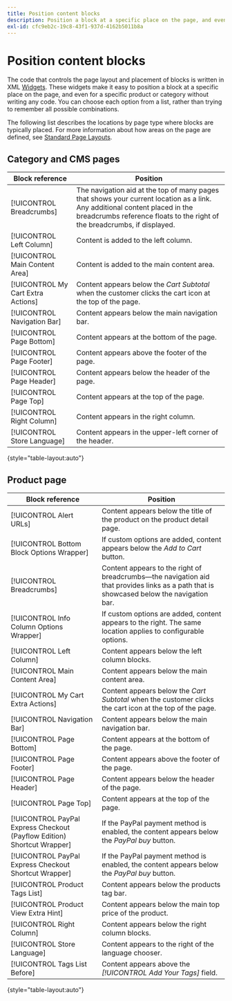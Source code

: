 ```yaml
---
title: Position content blocks
description: Position a block at a specific place on the page, and even for a specific product or category, without writing any code
exl-id: cfc9eb2c-19c8-43f1-937d-4162b5011b8a
---
```

# Position content blocks

The code that controls the page layout and placement of blocks is written in XML [Widgets](widgets.md). These widgets make it easy to position a block at a specific place on the page, and even for a specific product or category without writing any code. You can choose each option from a list, rather than trying to remember all possible combinations.

The following list describes the locations by page type where blocks are typically placed. For more information about how areas on the page are defined, see [Standard Page Layouts](page-layout.md#standard-page-layouts).

## Category and CMS pages

| Block reference | Position |
|----------|-------- |
| [!UICONTROL Breadcrumbs] | The navigation aid at the top of many pages that shows your current location as a link. Any additional content placed in the breadcrumbs reference floats to the right of the breadcrumbs, if displayed. |
| [!UICONTROL Left Column] | Content is added to the left column. |
| [!UICONTROL Main Content Area] | Content is added to the main content area. |
| [!UICONTROL My Cart Extra Actions] | Content appears below the _Cart Subtotal_ when the customer clicks the cart icon at the top of the page. |
| [!UICONTROL Navigation Bar] | Content appears below the main navigation bar. |
| [!UICONTROL Page Bottom] | Content appears at the bottom of the page. |
| [!UICONTROL Page Footer] | Content appears above the footer of the page. |
| [!UICONTROL Page Header] | Content appears below the header of the page. |
| [!UICONTROL Page Top] | Content appears at the top of the page. |
| [!UICONTROL Right Column] | Content appears in the right column. |
| [!UICONTROL Store Language] | Content appears in the upper-left corner of the header. |

{style="table-layout:auto"}

## Product page

| Block reference | Position |
|----------|-------- |
| [!UICONTROL Alert URLs] | Content appears below the title of the product on the product detail page. |
| [!UICONTROL Bottom Block Options Wrapper] | If custom options are added, content appears below the _Add to Cart_ button. |
| [!UICONTROL Breadcrumbs] | Content appears to the right of breadcrumbs—the navigation aid that provides links as a path that is showcased below the navigation bar. |
| [!UICONTROL Info Column Options Wrapper] | If custom options are added, content appears to the right. The same location applies to configurable options. |
| [!UICONTROL Left Column] | Content appears below the left column blocks. |
| [!UICONTROL Main Content Area] | Content appears below the main content area. |
| [!UICONTROL My Cart Extra Actions] | Content appears below the _Cart Subtotal_ when the customer clicks the cart icon at the top of the page. |
| [!UICONTROL Navigation Bar] | Content appears below the main navigation bar. |
| [!UICONTROL Page Bottom] | Content appears at the bottom of the page. |
| [!UICONTROL Page Footer] | Content appears above the footer of the page. |
| [!UICONTROL Page Header] | Content appears below the header of the page. |
| [!UICONTROL Page Top] | Content appears at the top of the page. |
| [!UICONTROL PayPal Express Checkout (Payflow Edition) Shortcut Wrapper] | If the PayPal payment method is enabled, the content appears below the _PayPal buy_ button. |
| [!UICONTROL PayPal Express Checkout Shortcut Wrapper] | If the PayPal payment method is enabled, the content appears below the _PayPal buy_ button. |
| [!UICONTROL Product Tags List] | Content appears below the products tag bar. |
| [!UICONTROL Product View Extra Hint] | Content appears below the main top price of the product. |
| [!UICONTROL Right Column] | Content appears below the right column blocks. |
| [!UICONTROL Store Language] | Content appears to the right of the language chooser. |
| [!UICONTROL Tags List Before] | Content appears above the _[!UICONTROL Add Your Tags]_ field. |

{style="table-layout:auto"}
